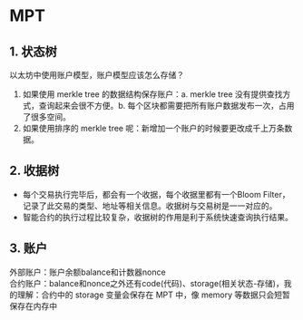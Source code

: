 # MPT

## 1. 状态树
以太坊中使用账户模型，账户模型应该怎么存储？
1. 如果使用 merkle tree 的数据结构保存账户：a. merkle tree 没有提供查找方式，查询起来会很不方便。b. 每个区块都需要把所有账户数据发布一次，占用了很多空间。
2. 如果使用排序的 merkle tree 呢：新增加一个账户的时候要更改成千上万条数据。

## 2. 收据树
- 每个交易执行完毕后，都会有一个收据，每个收据里都有一个Bloom Filter，记录了此交易的类型、地址等相关信息。收据树与交易树是一一对应的。
- 智能合约的执行过程比较复杂，收据树的作用是利于系统快速查询执行结果。

## 3. 账户
外部账户：账户余额balance和计数器nonce  
合约账户：balance和nonce之外还有code(代码)、storage(相关状态-存储)，我的理解：合约中的 storage 变量会保存在 MPT 中，像 memory 等数据只会短暂保存在内存中

